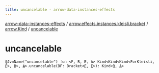 ```yaml
---
title: uncancelable - arrow-data-instances-effects
---
```


[arrow-data-instances-effects](../../index.html) / [arrow.effects.instances.kleisli.bracket](../index.html) / [arrow.Kind](index.html) / [uncancelable](./uncancelable.html)

# uncancelable

`@JvmName("uncancelable") fun <F, R, E, A> Kind<Kind<Kind<ForKleisli, `[`F`](uncancelable.html#F)`>, `[`R`](uncancelable.html#R)`>, `[`A`](uncancelable.html#A)`>.uncancelable(BF: Bracket<`[`F`](uncancelable.html#F)`, `[`E`](uncancelable.html#E)`>): Kind<`[`R`](uncancelable.html#R)`, `[`A`](uncancelable.html#A)`>`